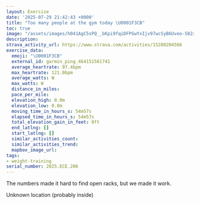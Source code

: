 ```yaml
---
layout: Exercise
date: '2025-07-29 21:42:43 +0000'
title: "Too many people at the gym today \U0001F3CB️"
toc: true
image: "/assets/images/h041AgC5sPQ__bKpi9fqiDFPGwYxIjv97wcSyB6Uveo-582x2048.jpg.jpeg"
description:
strava_activity_url: https://www.strava.com/activities/15280204566
exercise_data:
  emoji: "\U0001F3CB️"
  external_id: garmin_ping_464151561741
  average_heartrate: 97.4bpm
  max_heartrate: 121.0bpm
  average_watts: W
  max_watts: W
  distance_in_miles:
  pace_per_mile:
  elevation_high: 0.0m
  elevation_low: 0.0m
  moving_time_in_hours_s: 54m57s
  elapsed_time_in_hours_s: 54m57s
  total_elevation_gain_in_feet: 0ft
  end_latlng: []
  start_latlng: []
  similar_activities_count:
  similar_activities_trend:
  mapbox_image_url:
tags:
- weight-training
serial_number: 2025.ECE.206
---
```

The numbers made it hard to find open racks, but we made it work.

Unknown location (probably inside)
